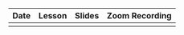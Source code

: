 | Date | Lesson | Slides | Zoom Recording |
|------|--------|--------|----------------|
|      |        |        |                |